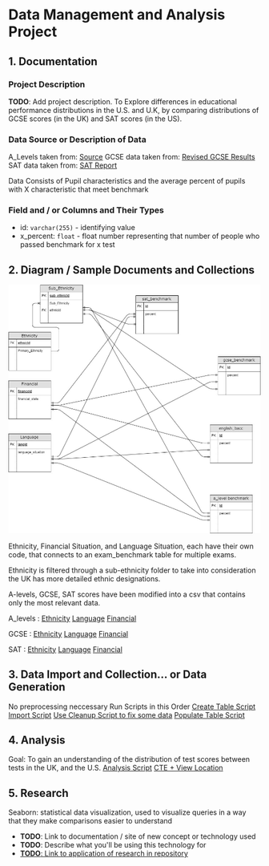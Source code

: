 # Data Management and Analysis Project

## 1. Documentation

### Project Description

__TODO__: Add project description.
To Explore differences in educational performance distributions in the U.S. and U.K, by comparing distributions of GCSE
scores (in the UK) and SAT scores (in the US).

### Data Source or Description of Data 

A_Levels taken from:
[Source](https://www.gov.uk/government/publications/a-level-attainment-by-pupil-characteristics)
GCSE data taken from:
[Revised GCSE Results](https://www.gov.uk/government/statistics/revised-gcse-and-equivalent-results-in-england-2015-to-2016)
SAT data taken from:
[SAT Report](https://reports.collegeboard.org/archive/sat-suite-program-results/2017/detailed-2017-reports)

Data Consists of Pupil characteristics and the average percent of pupils with X characteristic that meet benchmark

### Field and / or Columns and Their Types

* id: `varchar(255)` - identifying value
* x_percent: `float` - float number representing that number of people who passed benchmark for x test

## 2. Diagram / Sample Documents and Collections

![ER Diagram](er-diagram.jpg)

Ethnicity, Financial Situation, and Language Situation, each have their own code, that connects to an exam_benchmark table for multiple exams.

Ethnicity is filtered through a sub-ethnicity folder to take into consideration the UK has more detailed ethnic designations.

A-levels, GCSE, SAT scores have been modified into a csv that contains only the most relevant data.

A_levels :
[Ethnicity](a_levels_data/A_level_attaintment_characteristics_ethnicity.csv)
[Language](a_levels_data/A_level_attaintment_characteristics_language.csv)
[Financial](a_levels_data/A_level_attaintment_characteristics_financial.csv)


GCSE :
[Ethnicity](gcse_data/gcse_20152016_simplified_ethnicity.csv)
[Language](gcse_data/gcse_20152016_simplified_language.csv)
[Financial](gcse_data/gcse_20152016_simplified_financial.csv)

SAT :
[Ethnicity](a_levels_data/A_level_attaintment_characteristics_ethnicity.csv)
[Language](a_levels_data/A_level_attaintment_characteristics_language.csv)
[Financial](a_levels_data/A_level_attaintment_characteristics_financial.csv)

## 3. Data Import and Collection... or Data Generation
No preprocessing neccessary
Run Scripts in this Order
[Create Table Script](create-tables.sql)
[Import Script](import-sql.sql)
[Use Cleanup Script to fix some data](cleanup.sql)
[Populate Table Script](populate.sql)

## 4. Analysis

Goal: To gain an understanding of the distribution of test scores between tests in the UK, and the U.S.
[Analysis Script](query.sql)
[CTE + View Location ](https://github.com/nyu-csci-ua-0480-003-fall-2019/JUCHY-mini-project/blob/d3616afed5e6262d793cead3e9c72a534df33566/query.sql#L12)

## 5. Research
Seaborn: statistical data visualization, used to visualize queries in a way that they make comparisons easier to understand

* __TODO__: Link to documentation / site of new concept or technology used
* __TODO__: Describe what you'll be using this technology for
* [__TODO__: Link to application of research in repository](name-of-some-file)


